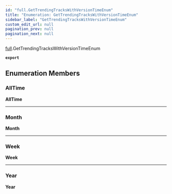 ```yaml
---
id: "full.GetTrendingTracksWithVersionTimeEnum"
title: "Enumeration: GetTrendingTracksWithVersionTimeEnum"
sidebar_label: "GetTrendingTracksWithVersionTimeEnum"
custom_edit_url: null
pagination_prev: null
pagination_next: null
---
```


[full](../namespaces/full.md).GetTrendingTracksWithVersionTimeEnum

**`export`**

## Enumeration Members

### AllTime

 **AllTime**

___

### Month

 **Month**

___

### Week

 **Week**

___

### Year

 **Year**
